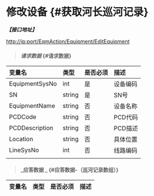 # 修改设备 {#获取河长巡河记录}

_**【接口地址】**_

[http://ip:port/EqmAction/Equipment/EditEquipment](http://ip:port/EqmQuery/Equipment/GetEquipmentBySysNo)

> #### _请求数据_ {#请求数据}

| 变量名 | 类型 | 是否必须 | 描述 |
| :--- | :--- | :--- | :--- |
| EquipmentSysNo | int | 是 | 设备编码 |
| SN | string | 是 | SN号 |
| EquipmentName | string | 否 | 设备名称 |
| PCDCode | string | 否 | PCD代码 |
| PCDDescription | string | 否 | PCD描述 |
| Location | string | 否 | 具体位置 |
| LineSysNo | int | 否 | 线路编码 |
|  |  |  |  |

> #### _应答数据 _ {#应答数据-（巡河记录数组）}

| 变量名 | 类型 | 是否必须 | 描述 |
| :--- | :--- | :--- | :--- |




